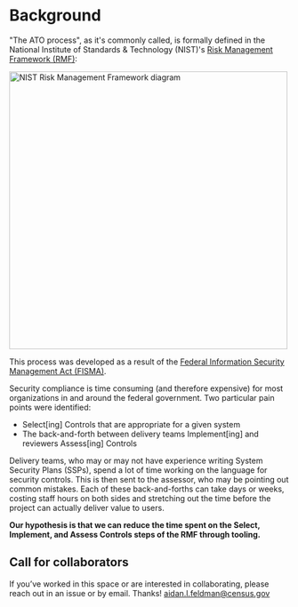 # Background

"The ATO process", as it's commonly called, is formally defined in the National Institute of Standards & Technology (NIST)'s [Risk Management Framework (RMF)](<https://csrc.nist.gov/projects/risk-management/risk-management-framework-(RMF)-Overview>):

<img alt="NIST Risk Management Framework diagram" width="500" src="https://csrc.nist.gov/CSRC/media/Projects/Risk-Management/images-media/OrgRMF_v3.png"/>

This process was developed as a result of the [Federal Information Security Management Act (FISMA)](https://www.nist.gov/programs-projects/federal-information-security-management-act-fisma-implementation-project).

Security compliance is time consuming (and therefore expensive) for most organizations in and around the federal government. Two particular pain points were identified:

- Select[ing] Controls that are appropriate for a given system
- The back-and-forth between delivery teams Implement[ing] and reviewers Assess[ing] Controls

Delivery teams, who may or may not have experience writing System Security Plans (SSPs), spend a lot of time working on the language for security controls. This is then sent to the assessor, who may be pointing out common mistakes. Each of these back-and-forths can take days or weeks, costing staff hours on both sides and stretching out the time before the project can actually deliver value to users.

**Our hypothesis is that we can reduce the time spent on the Select, Implement, and Assess Controls steps of the RMF through tooling.**

## Call for collaborators

If you’ve worked in this space or are interested in collaborating, please reach out in an issue or by email. Thanks! aidan.l.feldman@census.gov
